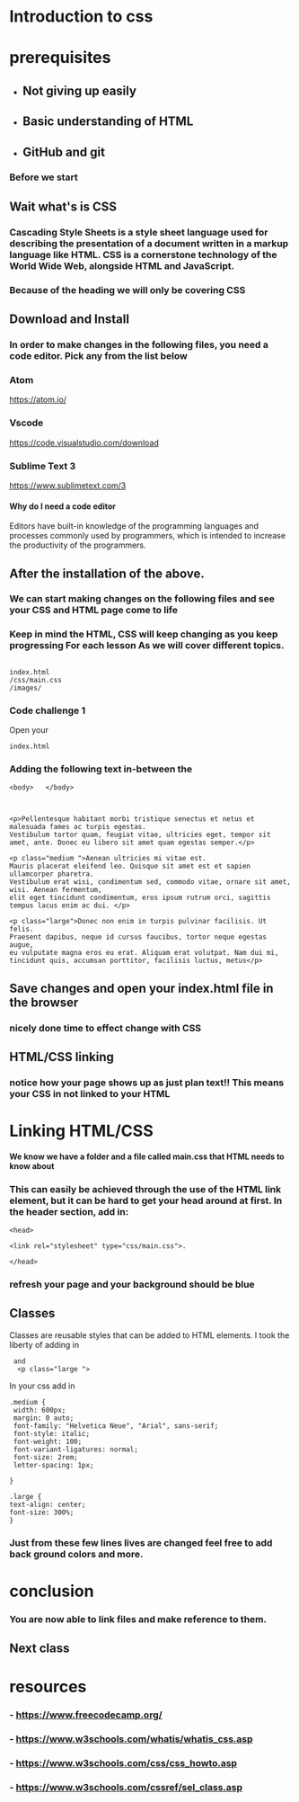 # **Introduction to css**

# prerequisites

- ## Not giving up easily

- ## Basic understanding of HTML

- ## GitHub and git

### Before we start

## Wait what's is CSS

### Cascading Style Sheets is a style sheet language used for describing the presentation of a document written in a markup language like HTML. CSS is a cornerstone technology of the World Wide Web, alongside HTML and JavaScript.

### Because of the heading we will only be covering CSS

## Download and Install

### In order to make changes in the following files, you need a code editor. Pick any from the list below

### Atom
https://atom.io/

### Vscode
https://code.visualstudio.com/download

### Sublime Text 3
https://www.sublimetext.com/3

#### Why do I need a code editor

Editors have built-in knowledge of the programming languages and processes commonly used by programmers, which is intended to increase the productivity of the programmers.

##  After the installation of the above.

### We can start making changes on the following files and see your CSS and HTML page come to life

### Keep in mind the HTML, CSS will keep changing as you keep progressing For each lesson As we will cover different topics.

```

index.html
/css/main.css
/images/

```
### Code challenge 1

Open your 

```
index.html
```
### Adding the following text in-between the 

```
<body>   </body>
```

```


<p>Pellentesque habitant morbi tristique senectus et netus et malesuada fames ac turpis egestas. 
Vestibulum tortor quam, feugiat vitae, ultricies eget, tempor sit amet, ante. Donec eu libero sit amet quam egestas semper.</p> 

<p class="medium ">Aenean ultricies mi vitae est. 
Mauris placerat eleifend leo. Quisque sit amet est et sapien ullamcorper pharetra. 
Vestibulum erat wisi, condimentum sed, commodo vitae, ornare sit amet, wisi. Aenean fermentum, 
elit eget tincidunt condimentum, eros ipsum rutrum orci, sagittis tempus lacus enim ac dui. </p>
    
<p class="large">Donec non enim in turpis pulvinar facilisis. Ut felis.
Praesent dapibus, neque id cursus faucibus, tortor neque egestas augue, 
eu vulputate magna eros eu erat. Aliquam erat volutpat. Nam dui mi,
tincidunt quis, accumsan porttitor, facilisis luctus, metus</p>

```
## Save changes and open your index.html file in the browser


### nicely done time to effect change with CSS 
 
## HTML/CSS linking
### notice how your page shows up as just plan text!! This means your CSS in not linked to your HTML


# Linking HTML/CSS 
#### We know we have a folder and a file called main.css that HTML needs to know about  


### This can easily be achieved through the use of the HTML link element, but it can be hard to get your head around at first. In the header section, add in:

```
<head>

<link rel="stylesheet" type="css/main.css">.

</head>

```
### refresh your page and your background should be blue


## Classes
 Classes are reusable styles that can be added to HTML elements. I took the liberty of adding in  

``` <p class="medium ">
 and 
  <p class="large ">
```
In your css add in
 
 ```
 .medium {
  width: 600px;
  margin: 0 auto;
  font-family: "Helvetica Neue", "Arial", sans-serif;
  font-style: italic;
  font-weight: 100;
  font-variant-ligatures: normal;
  font-size: 2rem;
  letter-spacing: 1px;

 }
 
 .large {
 text-align: center;
 font-size: 300%;    
 }
 
 ```
 ### Just from these few lines lives are changed feel free to add back ground colors and more.

# conclusion

### You are now able to link files and make reference to them. 

## Next class



# resources

### - https://www.freecodecamp.org/

### - https://www.w3schools.com/whatis/whatis_css.asp

### - https://www.w3schools.com/css/css_howto.asp

### - https://www.w3schools.com/cssref/sel_class.asp
